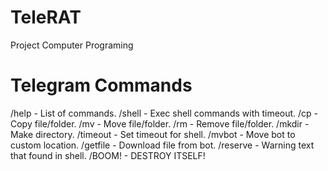 # TeleRAT
Project Computer Programing 

# Telegram Commands
/help - List of commands.
/shell - Exec shell commands with timeout.
/cp - Copy file/folder.
/mv - Move file/folder.
/rm - Remove file/folder.
/mkdir - Make directory.
/timeout - Set timeout for shell.
/mvbot - Move bot to custom location.
/getfile - Download file from bot.
/reserve - Warning text that found in shell.
/BOOM! - DESTROY ITSELF!
